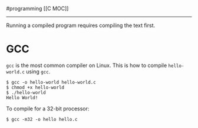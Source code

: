 #programming 
[[C MOC]]
-- --

Running a compiled program requires compiling the text first.

# GCC

`gcc` is the most common compiler on Linux. This is how to compile `hello-world.c` using `gcc`.

```shell
$ gcc -o hello-world hello-world.c
$ chmod +x hello-world
$ ./hello-world
Hello World!
```

To compile for a 32-bit processor:
```Shell
$ gcc -m32 -o hello hello.c
```